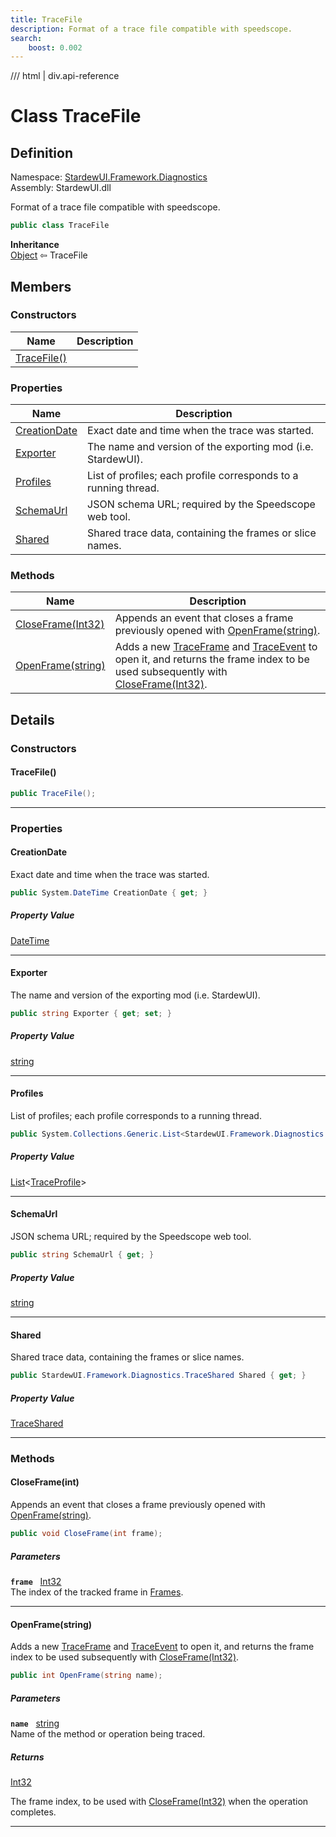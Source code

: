 ```yaml
---
title: TraceFile
description: Format of a trace file compatible with speedscope.
search:
    boost: 0.002
---
```


<link rel="stylesheet" href="/StardewUI/stylesheets/reference.css" />

/// html | div.api-reference

# Class TraceFile

## Definition

<div class="api-definition" markdown>

Namespace: [StardewUI.Framework.Diagnostics](index.md)  
Assembly: StardewUI.dll  

</div>

Format of a trace file compatible with speedscope.

```cs
public class TraceFile
```

**Inheritance**  
[Object](https://learn.microsoft.com/en-us/dotnet/api/system.object) ⇦ TraceFile

## Members

### Constructors

 | Name | Description |
| --- | --- |
| [TraceFile()](#tracefile) |  | 

### Properties

 | Name | Description |
| --- | --- |
| [CreationDate](#creationdate) | Exact date and time when the trace was started. | 
| [Exporter](#exporter) | The name and version of the exporting mod (i.e. StardewUI). | 
| [Profiles](#profiles) | List of profiles; each profile corresponds to a running thread. | 
| [SchemaUrl](#schemaurl) | JSON schema URL; required by the Speedscope web tool. | 
| [Shared](#shared) | Shared trace data, containing the frames or slice names. | 

### Methods

 | Name | Description |
| --- | --- |
| [CloseFrame(Int32)](#closeframeint) | Appends an event that closes a frame previously opened with [OpenFrame(string)](tracefile.md#openframestring). | 
| [OpenFrame(string)](#openframestring) | Adds a new [TraceFrame](traceframe.md) and [TraceEvent](traceevent.md) to open it, and returns the frame index to be used subsequently with [CloseFrame(Int32)](tracefile.md#closeframeint). | 

## Details

### Constructors

#### TraceFile()



```cs
public TraceFile();
```

-----

### Properties

#### CreationDate

Exact date and time when the trace was started.

```cs
public System.DateTime CreationDate { get; }
```

##### Property Value

[DateTime](https://learn.microsoft.com/en-us/dotnet/api/system.datetime)

-----

#### Exporter

The name and version of the exporting mod (i.e. StardewUI).

```cs
public string Exporter { get; set; }
```

##### Property Value

[string](https://learn.microsoft.com/en-us/dotnet/api/system.string)

-----

#### Profiles

List of profiles; each profile corresponds to a running thread.

```cs
public System.Collections.Generic.List<StardewUI.Framework.Diagnostics.TraceProfile> Profiles { get; }
```

##### Property Value

[List](https://learn.microsoft.com/en-us/dotnet/api/system.collections.generic.list-1)<[TraceProfile](traceprofile.md)>

-----

#### SchemaUrl

JSON schema URL; required by the Speedscope web tool.

```cs
public string SchemaUrl { get; }
```

##### Property Value

[string](https://learn.microsoft.com/en-us/dotnet/api/system.string)

-----

#### Shared

Shared trace data, containing the frames or slice names.

```cs
public StardewUI.Framework.Diagnostics.TraceShared Shared { get; }
```

##### Property Value

[TraceShared](traceshared.md)

-----

### Methods

#### CloseFrame(int)

Appends an event that closes a frame previously opened with [OpenFrame(string)](tracefile.md#openframestring).

```cs
public void CloseFrame(int frame);
```

##### Parameters

**`frame`** &nbsp; [Int32](https://learn.microsoft.com/en-us/dotnet/api/system.int32)  
The index of the tracked frame in [Frames](traceshared.md#frames).

-----

#### OpenFrame(string)

Adds a new [TraceFrame](traceframe.md) and [TraceEvent](traceevent.md) to open it, and returns the frame index to be used subsequently with [CloseFrame(Int32)](tracefile.md#closeframeint).

```cs
public int OpenFrame(string name);
```

##### Parameters

**`name`** &nbsp; [string](https://learn.microsoft.com/en-us/dotnet/api/system.string)  
Name of the method or operation being traced.

##### Returns

[Int32](https://learn.microsoft.com/en-us/dotnet/api/system.int32)

  The frame index, to be used with [CloseFrame(Int32)](tracefile.md#closeframeint) when the operation completes.

-----

